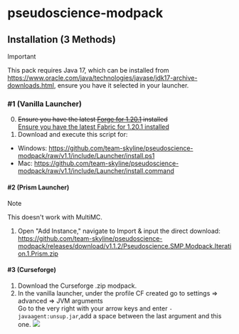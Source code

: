 # pseudoscience-modpack

## Installation (3 Methods)
> [!IMPORTANT]
> This pack requires Java 17, which can be installed from https://www.oracle.com/java/technologies/javase/jdk17-archive-downloads.html, ensure you have it selected in your launcher.

### #1 (Vanilla Launcher)
0. <del>Ensure you have the latest <a href="https://files.minecraftforge.net/net/minecraftforge/forge/index_1.20.1.html">Forge for 1.20.1</a> installed</del><br><ins>Ensure you have the latest <a href="https://fabricmc.net/use/installer/">Fabric for 1.20.1</a> installed</ins>
1. Download and execute this script for: 
- Windows: https://github.com/team-skyline/pseudoscience-modpack/raw/v1.1/include/Launcher/install.ps1
- Mac: https://github.com/team-skyline/pseudoscience-modpack/raw/v1.1/include/Launcher/install.command
#### #2 (Prism Launcher)
> [!NOTE]
> This doesn't work with MultiMC.
1. Open "Add Instance," navigate to Import & input the direct download: https://github.com/team-skyline/pseudoscience-modpack/releases/download/v1.1.2/Pseudoscience.SMP.Modpack.Iteration.1.Prism.zip
#### #3 (Curseforge)
1. Download the Curseforge .zip modpack.
2. In the vanilla launcher, under the profile CF created go to settings => advanced => JVM arguments  
   Go to the very right with your arrow keys and enter `-javaagent:unsup.jar`,add a space between the last argument and this one.
![](include/jvm-args.png)
